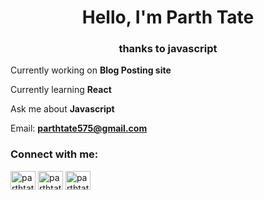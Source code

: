 <h1 align="center">Hello, I'm Parth Tate</h1>
<h3 align="center">thanks to javascript</h3>

Currently working on **Blog Posting site**

Currently learning **React**

Ask me about **Javascript**

Email: **parthtate575@gmail.com**

<h3 align="left">Connect with me:</h3>
<p align="left">
<a href="https://twitter.com/parthtate1" target="blank"><img align="center" src="https://raw.githubusercontent.com/rahuldkjain/github-profile-readme-generator/master/src/images/icons/Social/twitter.svg" alt="parthtate1" height="30" width="40" /></a>
<a href="https://linkedin.com/in/parthtate" target="blank"><img align="center" src="https://raw.githubusercontent.com/rahuldkjain/github-profile-readme-generator/master/src/images/icons/Social/linked-in-alt.svg" alt="parthtate" height="30" width="40" /></a>
<a href="https://www.leetcode.com/parthtate" target="blank"><img align="center" src="https://raw.githubusercontent.com/rahuldkjain/github-profile-readme-generator/master/src/images/icons/Social/leet-code.svg" alt="parthtate" height="30" width="40" /></a>
</p>

